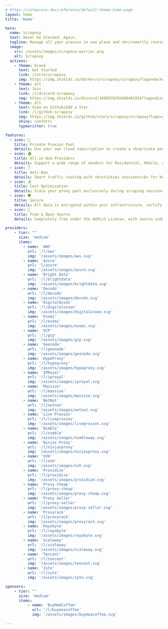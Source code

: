 ```yaml
---
# https://vitepress.dev/reference/default-theme-home-page
layout: home
title: 'Home'

hero:
  name: Scrapoxy
  text: Never be blocked. Again.
  tagline: Manage all your proxies in one place and <br/>smartly routes traffic to avoid bans.
  image:
    src: /assets/images/scrapoxy-warrior.png
    alt: Scrapoxy
  actions:
    - theme: brand
      text: Get Started
      link: /intro/scrapoxy
      img: https://img.shields.io/docker/v/scrapoxy/scrapoxy?logo=docker&logoColor=000000&label=docker&color=fafafa&style=social
    - theme: alt
      text: Join
      link: /l/discord-scrapoxy
      img: https://img.shields.io/discord/1095676356496461934?logo=discord&logoColor=000000&label=Discord&style=social
    - theme: alt
      text: View on Github|Add a Star
      link: /l/github-scrapoxy
      img: https://img.shields.io/github/stars/scrapoxy/scrapoxy?logo=github&logoColor=000000&label=Star&color=fafafa&style=social
      shiny: confetti
      typewritter: true

features:
  - icon: 🤫
    title: Private Proxies Pool
    details: Use your own cloud subscription to create a <b>private pool</b> of Datacenter proxies.
  - icon: 🏠
    title: All-in-One Providers
    details: Support a wide range of vendors for Residential, Mobile, and Hardware proxies.
  - icon: ✋
    title: Anti-Ban
    details: Smart traffic routing with <b>stickies sessions</b> for Headless Browsers
  - icon: 💰
    title: Cost Optimization
    details: Scale your proxy pool exclusively during scraping sessions to <b>cut costs by 80%</b>.
  - icon: 🛡️
    title: Secure
    details: All data is encrypted within your infrastructure, certify <b>zero data leakage</b>.
  - icon: 🤩
    title: Free & Open Source
    details: Completely free under the AGPLv3 License, with source code openly available on GitHub.

providers:
    - tier: ""
      size: 'medium'
      items:
        - name: 'AWS'
          url: '/l/aws'
          img: '/assets/images/aws.svg'
        - name: 'Azure'
          url: 'l/azure'
          img: '/assets/images/azure.svg'
        - name: 'Bright Data'
          url: '/l/brightdata'
          img: '/assets/images/brightdata.svg'
        - name: 'Decodo'
          url: '/l/decodo'
          img: '/assets/images/decodo.svg'
        - name: 'DigitalOcean'
          url: '/l/digitalocean'
          img: '/assets/images/digitalocean.svg'
        - name: 'Evomi'
          url: '/l/evomi'
          img: '/assets/images/evomi.svg'
        - name: 'GCP'
          url: '/l/gcp'
          img: '/assets/images/gcp.svg'
        - name: 'Geonode'
          url: '/l/geonode'
          img: '/assets/images/geonode.svg'
        - name: 'HypeProxy'
          url: '/l/hypeproxy'
          img: '/assets/images/hypeproxy.svg'
        - name: 'IPRoyal'
          url: '/l/iproyal'
          img: '/assets/images/iproyal.svg'
        - name: 'Massive'
          url: '/l/massive'
          img: '/assets/images/massive.svg'
        - name: 'NetNut'
          url: '/l/netnut'
          img: '/assets/images/netnut.svg'
        - name: 'Live Proxies'
          url: '/l/liveproxies'
          img: '/assets/images/liveproxies.svg'
        - name: 'Nimble'
          url: '/l/nimble'
          img: '/assets/images/nimbleway.svg'
        - name: 'Ninjas Proxy'
          url: '/l/ninjasproxy'
          img: '/assets/images/ninjasproxy.svg'
        - name: 'OVH'
          url: '/l/ovh'
          img: '/assets/images/ovh.svg'
        - name: 'Proxidize'
          url: '/l/proxidize'
          img: '/assets/images/proxidize.svg'
        - name: 'Proxy Cheap'
          url: '/l/proxy-cheap'
          img: '/assets/images/proxy-cheap.svg'
        - name: 'Proxy Seller'
          url: '/l/proxy-seller'
          img: '/assets/images/proxy-seller.svg'
        - name: 'Proxyrack'
          url: '/l/proxyrack'
          img: '/assets/images/proxyrack.svg'
        - name: 'Rayobyte'
          url: '/l/rayobyte'
          img: '/assets/images/rayobyte.svg'
        - name: 'Scaleway'
          url: '/l/scaleway'
          img: '/assets/images/scaleway.svg'
        - name: 'Tencent'
          url: '/l/tencent'
          img: '/assets/images/tencent.svg'
        - name: 'Zyte'
          url: '/l/zyte'
          img: '/assets/images/zyte.svg'

sponsors:
    - tier: ""
      size: 'medium'
      items:
          - name: 'BuyMeACoffee'
            url: '/l/buymeacoffee'
            img: '/assets/images/buymeacoffee.svg'

---
```

<HomeImage message="Your personal proxies manager:" icon="🎯" src="/assets/images/scrapoxy.gif" alt="Scrapoxy" max-width="850px"/>
<HomeGetStarted message="Get started in a few seconds:" icon="🚀" />
<HomeProviders message="Scrapoxy has connectors for:" icon="📎" :data="$frontmatter.providers" />
<HomeProviders message="Sponsor the Open Source project:" icon="❤️" :data="$frontmatter.sponsors" />

<script setup>
  import HomeImage from './components/HomeImage.vue';
  import HomeGetStarted from './components/HomeGetStarted.vue';
  import HomeProviders from './components/HomeProviders.vue';
</script>
